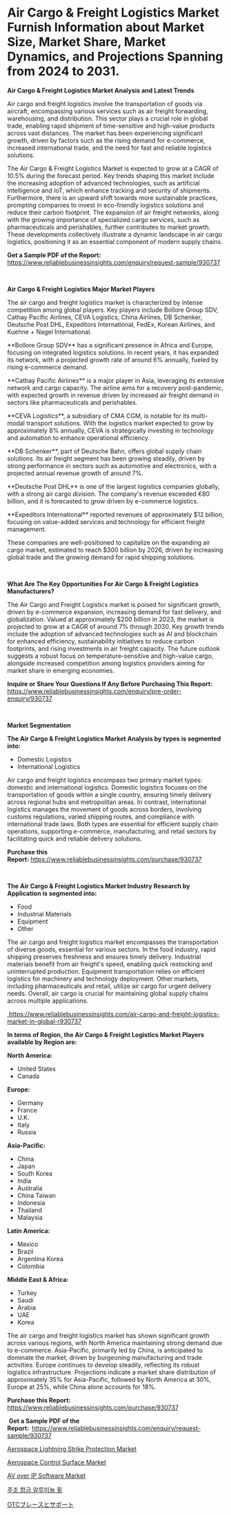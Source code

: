<p><h1>Air Cargo & Freight Logistics Market Furnish Information about Market Size, Market Share, Market Dynamics, and Projections Spanning from 2024 to 2031.</h1></p><p><strong>Air Cargo & Freight Logistics Market Analysis and Latest Trends</strong></p>
<p><p>Air cargo and freight logistics involve the transportation of goods via aircraft, encompassing various services such as air freight forwarding, warehousing, and distribution. This sector plays a crucial role in global trade, enabling rapid shipment of time-sensitive and high-value products across vast distances. The market has been experiencing significant growth, driven by factors such as the rising demand for e-commerce, increased international trade, and the need for fast and reliable logistics solutions.</p><p>The Air Cargo & Freight Logistics Market is expected to grow at a CAGR of 10.5% during the forecast period. Key trends shaping this market include the increasing adoption of advanced technologies, such as artificial intelligence and IoT, which enhance tracking and security of shipments. Furthermore, there is an upward shift towards more sustainable practices, prompting companies to invest in eco-friendly logistics solutions and reduce their carbon footprint. The expansion of air freight networks, along with the growing importance of specialized cargo services, such as pharmaceuticals and perishables, further contributes to market growth. These developments collectively illustrate a dynamic landscape in air cargo logistics, positioning it as an essential component of modern supply chains.</p></p>
<p><strong>Get a Sample PDF of the Report:&nbsp;</strong> <a href="https://www.reliablebusinessinsights.com/enquiry/request-sample/930737">https://www.reliablebusinessinsights.com/enquiry/request-sample/930737</a></p>
<p>&nbsp;</p>
<p><strong>Air Cargo & Freight Logistics Major Market Players</strong></p>
<p><p>The air cargo and freight logistics market is characterized by intense competition among global players. Key players include Bollore Group SDV, Cathay Pacific Airlines, CEVA Logistics, China Airlines, DB Schenker, Deutsche Post DHL, Expeditors International, FedEx, Korean Airlines, and Kuehne + Nagel International.</p><p>**Bollore Group SDV** has a significant presence in Africa and Europe, focusing on integrated logistics solutions. In recent years, it has expanded its network, with a projected growth rate of around 6% annually, fueled by rising e-commerce demand.</p><p>**Cathay Pacific Airlines** is a major player in Asia, leveraging its extensive network and cargo capacity. The airline aims for a recovery post-pandemic, with expected growth in revenue driven by increased air freight demand in sectors like pharmaceuticals and perishables.</p><p>**CEVA Logistics**, a subsidiary of CMA CGM, is notable for its multi-modal transport solutions. With the logistics market expected to grow by approximately 8% annually, CEVA is strategically investing in technology and automation to enhance operational efficiency.</p><p>**DB Schenker**, part of Deutsche Bahn, offers global supply chain solutions. Its air freight segment has been growing steadily, driven by strong performance in sectors such as automotive and electronics, with a projected annual revenue growth of around 7%.</p><p>**Deutsche Post DHL** is one of the largest logistics companies globally, with a strong air cargo division. The company's revenue exceeded €80 billion, and it is forecasted to grow driven by e-commerce logistics. </p><p>**Expeditors International** reported revenues of approximately $12 billion, focusing on value-added services and technology for efficient freight management. </p><p>These companies are well-positioned to capitalize on the expanding air cargo market, estimated to reach $300 billion by 2026, driven by increasing global trade and the growing demand for rapid shipping solutions.</p></p>
<p>&nbsp;</p>
<p><strong>What Are The Key Opportunities For Air Cargo & Freight Logistics Manufacturers?</strong></p>
<p><p>The Air Cargo and Freight Logistics market is poised for significant growth, driven by e-commerce expansion, increasing demand for fast delivery, and globalization. Valued at approximately $200 billion in 2023, the market is projected to grow at a CAGR of around 7% through 2030. Key growth trends include the adoption of advanced technologies such as AI and blockchain for enhanced efficiency, sustainability initiatives to reduce carbon footprints, and rising investments in air freight capacity. The future outlook suggests a robust focus on temperature-sensitive and high-value cargo, alongside increased competition among logistics providers aiming for market share in emerging economies.</p></p>
<p><strong>Inquire or Share Your Questions If Any Before Purchasing This Report:</strong> <a href="https://www.reliablebusinessinsights.com/enquiry/pre-order-enquiry/930737">https://www.reliablebusinessinsights.com/enquiry/pre-order-enquiry/930737</a></p>
<p>&nbsp;</p>
<p><strong>Market Segmentation</strong></p>
<p><strong>The Air Cargo & Freight Logistics Market Analysis by types is segmented into:</strong></p>
<p><ul><li>Domestic Logistics</li><li>International Logistics</li></ul></p>
<p><p>Air cargo and freight logistics encompass two primary market types: domestic and international logistics. Domestic logistics focuses on the transportation of goods within a single country, ensuring timely delivery across regional hubs and metropolitan areas. In contrast, international logistics manages the movement of goods across borders, involving customs regulations, varied shipping routes, and compliance with international trade laws. Both types are essential for efficient supply chain operations, supporting e-commerce, manufacturing, and retail sectors by facilitating quick and reliable delivery solutions.</p></p>
<p><strong>Purchase this Report:&nbsp;</strong><a href="https://www.reliablebusinessinsights.com/purchase/930737">https://www.reliablebusinessinsights.com/purchase/930737</a></p>
<p>&nbsp;</p>
<p><strong>The Air Cargo & Freight Logistics Market Industry Research by Application is segmented into:</strong></p>
<p><ul><li>Food</li><li>Industrial Materials</li><li>Equipment</li><li>Other</li></ul></p>
<p><p>The air cargo and freight logistics market encompasses the transportation of diverse goods, essential for various sectors. In the food industry, rapid shipping preserves freshness and ensures timely delivery. Industrial materials benefit from air freight's speed, enabling quick restocking and uninterrupted production. Equipment transportation relies on efficient logistics for machinery and technology deployment. Other markets, including pharmaceuticals and retail, utilize air cargo for urgent delivery needs. Overall, air cargo is crucial for maintaining global supply chains across multiple applications.</p></p>
<p><a href="https://www.reliablebusinessinsights.com/air-cargo-and-freight-logistics-market-in-global-r930737">&nbsp;https://www.reliablebusinessinsights.com/air-cargo-and-freight-logistics-market-in-global-r930737</a></p>
<p><strong>In terms of Region, the Air Cargo & Freight Logistics Market Players available by Region are:</strong></p>
<p>
    <p> <strong> North America: </strong>
        <ul>
            <li>United States</li>
            <li>Canada</li>
        </ul>
        </p> 
    <p> <strong> Europe: </strong>
        <ul>
            <li>Germany</li>
            <li>France</li>
            <li>U.K.</li>
            <li>Italy</li>
            <li>Russia</li>
        </ul>
        </p> 
    <p> <strong> Asia-Pacific: </strong>
        <ul>
            <li>China</li>
            <li>Japan</li>
            <li>South Korea</li>
            <li>India</li>
            <li>Australia</li>
            <li>China Taiwan</li>
            <li>Indonesia</li>
            <li>Thailand</li>
            <li>Malaysia</li>
        </ul>
        </p> 
    <p> <strong> Latin America: </strong>
        <ul>
            <li>Mexico</li>
            <li>Brazil</li>
            <li>Argentina Korea</li>
            <li>Colombia</li>
        </ul>
        </p> 
    <p> <strong> Middle East & Africa: </strong>
        <ul>
            <li>Turkey</li>
            <li>Saudi</li>
            <li>Arabia</li>
            <li>UAE</li>
            <li>Korea</li>
        </ul>
    </p>
    </p>
<p><p>The air cargo and freight logistics market has shown significant growth across various regions, with North America maintaining strong demand due to e-commerce. Asia-Pacific, primarily led by China, is anticipated to dominate the market, driven by burgeoning manufacturing and trade activities. Europe continues to develop steadily, reflecting its robust logistics infrastructure. Projections indicate a market share distribution of approximately 35% for Asia-Pacific, followed by North America at 30%, Europe at 25%, while China alone accounts for 18%.</p></p>
<p><strong>Purchase this Report: </strong><a href="https://www.reliablebusinessinsights.com/purchase/930737">https://www.reliablebusinessinsights.com/purchase/930737</a></p>
<p>&nbsp;<strong>Get a Sample PDF of the Report:&nbsp;&nbsp;</strong><a href="https://www.reliablebusinessinsights.com/enquiry/request-sample/930737">https://www.reliablebusinessinsights.com/enquiry/request-sample/930737</a></p>
<p><strong></strong></p>
<p><p><a href="https://github.com/Annahawkins697/Market-Research-Report-List-1/blob/main/aerospace-lightning-strike-protection-market.md">Aerospace Lightning Strike Protection Market</a></p><p><a href="https://github.com/WashimHussain441/Market-Research-Report-List-1/blob/main/aerospace-control-surface-market.md">Aerospace Control Surface Market</a></p><p><a href="https://www.linkedin.com/pulse/av-over-ip-software-industry-forecast-market-shifts-strategic-1coif?trackingId=1QAfRvVhRk6bcZ7BIegniQ%3D%3D">AV over IP Software Market</a></p><p><a href="https://medium.com/@dewayneber2023/%EC%84%B8%EA%B3%84-casting-alloy-aluminum-wheel-market-%EC%9D%80-2024%EC%97%90%EC%84%9C-2031%EB%A1%9C-%EC%97%B0%ED%8F%89%EA%B7%A0-%EC%A6%9D%EA%B0%80%EC%9C%A8%EC%9D%84-%EB%B3%B4%EC%9D%BC-%EA%B2%83%EC%9C%BC%EB%A1%9C-%EC%98%88%EC%83%81%EB%90%A9%EB%8B%88%EB%8B%A4-47663047819a">주조 합금 알루미늄 휠</a></p><p><a href="https://medium.com/@qarpaiop35/otc-braces-support-market-%E3%81%AE%E3%82%B0%E3%83%AD%E3%83%BC%E3%83%90%E3%83%AB%E5%B8%82%E5%A0%B4%E6%A6%82%E8%A6%81%E3%81%AF-%E4%B8%96%E7%95%8C%E3%81%8A%E3%82%88%E3%81%B3%E4%B8%BB%E8%A6%81%E5%B8%82%E5%A0%B4%E3%81%AB%E3%81%8A%E3%81%91%E3%82%8B%E6%A5%AD%E7%95%8C%E3%81%AB%E5%BD%B1%E9%9F%BF%E3%82%92%E4%B8%8E%E3%81%88%E3%82%8B%E4%B8%BB%E8%A6%81%E3%81%AA%E3%83%88%E3%83%AC%E3%83%B3%E3%83%89%E3%81%AB%E3%81%A4%E3%81%84%E3%81%A6-%E7%8B%AC%E8%87%AA%E3%81%AE%E8%A6%96%E7%82%B9%E3%82%92%E6%8F%90%E4%BE%9B%E3%81%97%E3%81%BE%E3%81%99-2916157d959b">OTCブレースとサポート</a></p></p>